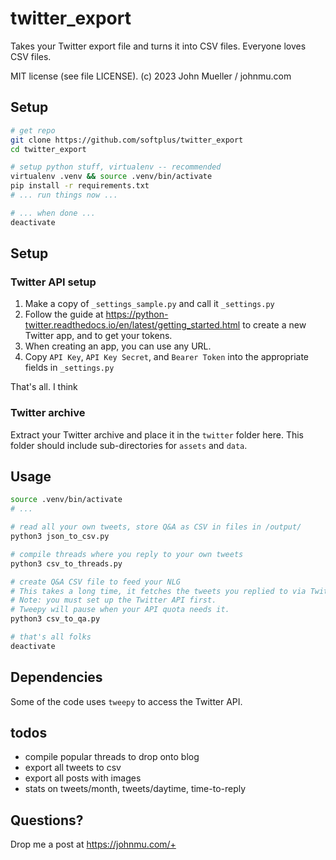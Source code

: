 # twitter_export

Takes your Twitter export file and turns it into CSV files.
Everyone loves CSV files.

MIT license (see file LICENSE).
(c) 2023 John Mueller / johnmu.com
## Setup

```bash
# get repo
git clone https://github.com/softplus/twitter_export
cd twitter_export

# setup python stuff, virtualenv -- recommended
virtualenv .venv && source .venv/bin/activate
pip install -r requirements.txt
# ... run things now ...

# ... when done ...
deactivate
```

## Setup

### Twitter API setup

1. Make a copy of `_settings_sample.py` and call it `_settings.py`
2. Follow the guide at https://python-twitter.readthedocs.io/en/latest/getting_started.html to create a new Twitter app, and to get your tokens.
3. When creating an app, you can use any URL.
4. Copy `API Key`, `API Key Secret`, and `Bearer Token` into the appropriate fields in `_settings.py`

That's all. I think

### Twitter archive

Extract your Twitter archive and place it in the `twitter` folder here.
This folder should include sub-directories for `assets` and `data`.

## Usage

```bash
source .venv/bin/activate
# ...

# read all your own tweets, store Q&A as CSV in files in /output/
python3 json_to_csv.py

# compile threads where you reply to your own tweets
python3 csv_to_threads.py

# create Q&A CSV file to feed your NLG
# This takes a long time, it fetches the tweets you replied to via Twitter API.
# Note: you must set up the Twitter API first.
# Tweepy will pause when your API quota needs it. 
python3 csv_to_qa.py

# that's all folks
deactivate
```

## Dependencies

Some of the code uses `tweepy` to access the Twitter API. 

## todos

* compile popular threads to drop onto blog
* export all tweets to csv
* export all posts with images
* stats on tweets/month, tweets/daytime, time-to-reply

## Questions?

Drop me a post at https://johnmu.com/+

